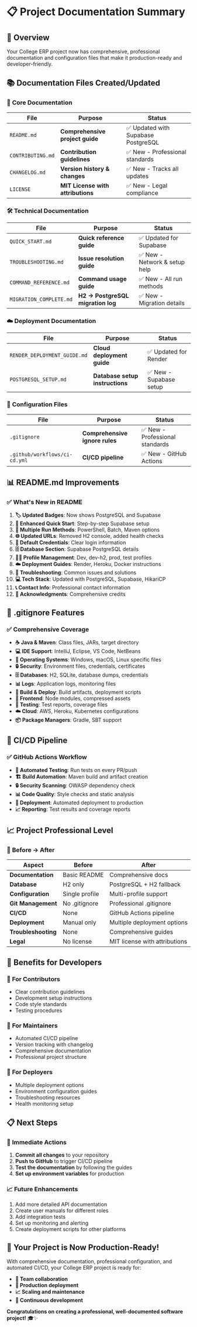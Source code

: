# 📋 Project Documentation Summary

## 🎯 Overview

Your College ERP project now has comprehensive, professional documentation and configuration files that make it production-ready and developer-friendly.

## 📚 Documentation Files Created/Updated

### 📖 **Core Documentation**
| File | Purpose | Status |
|------|---------|--------|
| `README.md` | **Comprehensive project guide** | ✅ Updated with Supabase PostgreSQL |
| `CONTRIBUTING.md` | **Contribution guidelines** | ✅ New - Professional standards |
| `CHANGELOG.md` | **Version history & changes** | ✅ New - Tracks all updates |
| `LICENSE` | **MIT License with attributions** | ✅ New - Legal compliance |

### 🛠️ **Technical Documentation**
| File | Purpose | Status |
|------|---------|--------|
| `QUICK_START.md` | **Quick reference guide** | ✅ Updated for Supabase |
| `TROUBLESHOOTING.md` | **Issue resolution guide** | ✅ New - Network & setup help |
| `COMMAND_REFERENCE.md` | **Command usage guide** | ✅ New - All run methods |
| `MIGRATION_COMPLETE.md` | **H2 → PostgreSQL migration log** | ✅ New - Migration details |

### ☁️ **Deployment Documentation**
| File | Purpose | Status |
|------|---------|--------|
| `RENDER_DEPLOYMENT_GUIDE.md` | **Cloud deployment guide** | ✅ Updated for Render |
| `POSTGRESQL_SETUP.md` | **Database setup instructions** | ✅ New - Supabase setup |

### 🔧 **Configuration Files**
| File | Purpose | Status |
|------|---------|--------|
| `.gitignore` | **Comprehensive ignore rules** | ✅ New - Professional standards |
| `.github/workflows/ci-cd.yml` | **CI/CD pipeline** | ✅ New - GitHub Actions |

## 📊 README.md Improvements

### ✅ **What's New in README**
1. **🏷️ Updated Badges**: Now shows PostgreSQL and Supabase
2. **🚀 Enhanced Quick Start**: Step-by-step Supabase setup
3. **🔧 Multiple Run Methods**: PowerShell, Batch, Maven options
4. **🌐 Updated URLs**: Removed H2 console, added health checks
5. **🔑 Default Credentials**: Clear login information
6. **🗄️ Database Section**: Supabase PostgreSQL details
7. **🏃‍♂️ Profile Management**: Dev, dev-h2, prod, test profiles
8. **☁️ Deployment Guides**: Render, Heroku, Docker instructions
9. **🐛 Troubleshooting**: Common issues and solutions
10. **💻 Tech Stack**: Updated with PostgreSQL, Supabase, HikariCP
11. **📞 Contact Info**: Professional contact information
12. **🙏 Acknowledgments**: Comprehensive credits

## 🔐 .gitignore Features

### ✅ **Comprehensive Coverage**
- **☕ Java & Maven**: Class files, JARs, target directory
- **💻 IDE Support**: IntelliJ, Eclipse, VS Code, NetBeans
- **💾 Operating Systems**: Windows, macOS, Linux specific files
- **🔒 Security**: Environment files, credentials, certificates
- **🗄️ Databases**: H2, SQLite, database dumps, credentials
- **📊 Logs**: Application logs, monitoring files
- **🚀 Build & Deploy**: Build artifacts, deployment scripts
- **🎨 Frontend**: Node modules, compressed assets
- **🧪 Testing**: Test reports, coverage files
- **☁️ Cloud**: AWS, Heroku, Kubernetes configurations
- **📦 Package Managers**: Gradle, SBT support

## 🔄 CI/CD Pipeline

### ✅ **GitHub Actions Workflow**
- **🧪 Automated Testing**: Run tests on every PR/push
- **🏗️ Build Automation**: Maven build and artifact creation
- **🔒 Security Scanning**: OWASP dependency check
- **📊 Code Quality**: Style checks and static analysis
- **🚀 Deployment**: Automated deployment to production
- **📈 Reporting**: Test results and coverage reports

## 📈 Project Professional Level

### 🌟 **Before → After**
| Aspect | Before | After |
|--------|---------|-------|
| **Documentation** | Basic README | Comprehensive docs |
| **Database** | H2 only | PostgreSQL + H2 fallback |
| **Configuration** | Single profile | Multi-profile support |
| **Git Management** | No .gitignore | Professional .gitignore |
| **CI/CD** | None | GitHub Actions pipeline |
| **Deployment** | Manual only | Multiple deployment options |
| **Troubleshooting** | None | Comprehensive guides |
| **Legal** | No license | MIT license with attributions |

## 🎯 Benefits for Developers

### 👥 **For Contributors**
- Clear contribution guidelines
- Development setup instructions
- Code style standards
- Testing procedures

### 🔧 **For Maintainers**
- Automated CI/CD pipeline
- Version tracking with changelog
- Comprehensive documentation
- Professional project structure

### 🚀 **For Deployers**
- Multiple deployment options
- Environment configuration guides
- Troubleshooting resources
- Health monitoring setup

## 📋 Next Steps

### 🔄 **Immediate Actions**
1. **Commit all changes** to your repository
2. **Push to GitHub** to trigger CI/CD pipeline
3. **Test the documentation** by following the guides
4. **Set up environment variables** for production

### 📈 **Future Enhancements**
1. Add more detailed API documentation
2. Create user manuals for different roles
3. Add integration tests
4. Set up monitoring and alerting
5. Create deployment scripts for other platforms

## 🎉 **Your Project is Now Production-Ready!**

With comprehensive documentation, professional configuration, and automated CI/CD, your College ERP project is ready for:
- **👥 Team collaboration**
- **🚀 Production deployment**
- **📈 Scaling and maintenance**
- **🔄 Continuous development**

**Congratulations on creating a professional, well-documented software project!** 🎓✨
